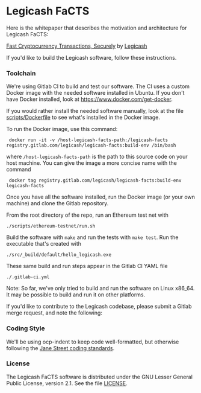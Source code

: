 # Legicash FaCTS

Here is the whitepaper that describes the motivation and architecture for
Legicash FaCTS:

[Fast Cryptocurrency Transactions, Securely](http://j.mp/FaCTS)
by [Legicash](http://legi.cash/)

If you'd like to build the Legicash software, follow these instructions.

### Toolchain

We're using Gitlab CI to build and test our software. The CI uses a
custom Docker image with the needed software installed in Ubuntu. If you don't 
have Docker installed, look at https://www.docker.com/get-docker.

If you would rather install the needed software manually, look at the
file [scripts/Dockerfile](scripts/Dockerfile) to see what's installed in the 
Docker image.

To run the Docker image, use this command:

     docker run -it -v /host-legicash-facts-path:/legicash-facts registry.gitlab.com/legicash/legicash-facts:build-env /bin/bash
     
where `/host-legicash-facts-path` is the path to this source code on your host 
machine. You can give the image a more concise name with the command

     docker tag registry.gitlab.com/legicash/legicash-facts:build-env legicash-facts

Once you have all the software installed, run the Docker image (or your
own machine) and clone the Gitlab repository.

From the root directory of the repo, run an Ethereum test net with

    ./scripts/ethereum-testnet/run.sh

Build the software with `make` and run the tests with `make test`. Run
the executable that's created with

    ./src/_build/default/hello_legicash.exe

These same build and run steps appear in the Gitlab CI YAML file

    ./.gitlab-ci.yml

Note: So far, we've only tried to build and run the software on Linux
x86_64. It may be possible to build and run it on other platforms.

If you'd like to contribute to the Legicash codebase, please submit a
Gitlab merge request, and note the following:

### Coding Style

We'll be using ocp-indent to keep code well-formatted, but otherwise following the
[Jane Street coding standards](https://opensource.janestreet.com/standards/).

### License

The Legicash FaCTS software is distributed under the GNU Lesser General Public License,
version 2.1. See the file [LICENSE](LICENSE).
